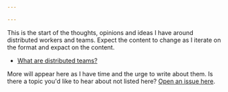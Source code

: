 ```yaml
---

---
```


This is the start of the thoughts, opinions and ideas I have around distributed
workers and teams. Expect the content to change as I iterate on the format and
expact on the content.

 - [What are distributed teams?](/what-are-distributed-teams/)

More will appear here as I have time and the urge to write about them. Is there
a topic you'd like to hear about not listed here?
[Open an issue here](https://github.com/shiftkey/workingdistributed.com/issues/new?template=request-for-topic.md).
